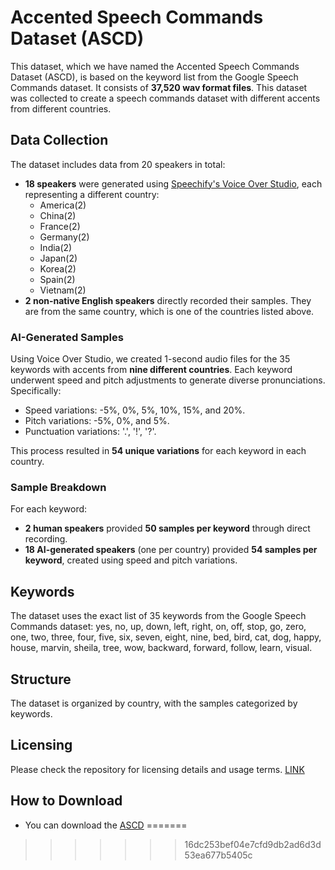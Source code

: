 
# Accented Speech Commands Dataset (ASCD)

This dataset, which we have named the Accented Speech Commands Dataset (ASCD), is based on the keyword list from the Google Speech Commands dataset. It consists of **37,520 wav format files**. 
This dataset was collected to create a speech commands dataset with different accents from different countries.

## Data Collection

The dataset includes data from 20 speakers in total:
- **18 speakers** were generated using [Speechify's Voice Over Studio](https://speechify.com/blog/ultimate-guide-speechify-voice-over-studio/), each representing a different country:
  - America(2)
  - China(2)
  - France(2)
  - Germany(2)
  - India(2)
  - Japan(2)
  - Korea(2)
  - Spain(2)
  - Vietnam(2)
- **2 non-native English speakers** directly recorded their samples. They are from the same country, which is one of the countries listed above.

### AI-Generated Samples

Using Voice Over Studio, we created 1-second audio files for the 35 keywords with accents from **nine different countries**. Each keyword underwent speed and pitch adjustments to generate diverse pronunciations. Specifically:
- Speed variations: -5%, 0%, 5%, 10%, 15%, and 20%.
- Pitch variations: -5%, 0%, and 5%.
- Punctuation variations: '.', '!', '?'.

This process resulted in **54 unique variations** for each keyword in each country.

### Sample Breakdown

For each keyword:
- **2 human speakers** provided **50 samples per keyword** through direct recording.
- **18 AI-generated speakers** (one per country) provided **54 samples per keyword**, created using speed and pitch variations.


## Keywords
The dataset uses the exact list of 35 keywords from the Google Speech Commands dataset: yes, no, up, down, left, right, on, off, stop, go, zero, one, two, three, four, five, six, seven, eight, nine, bed, bird, cat, dog, happy, house, marvin, sheila, tree, wow, backward, forward, follow, learn, visual.


## Structure
The dataset is organized by country, with the samples categorized by keywords.

## Licensing
Please check the repository for licensing details and usage terms. [LINK](https://github.com/CCS-ML/ASCD_v2/blob/master/LICENSE)


## How to Download 
   - You can download the [ASCD](https://drive.google.com/drive/folders/12yJDnB-zZwuaiCLmrF2FIrTEJdHQPRO4?usp=sharing) 
=======

>>>>>>> 16dc253bef04e7cfd9db2ad6d3d53ea677b5405c
